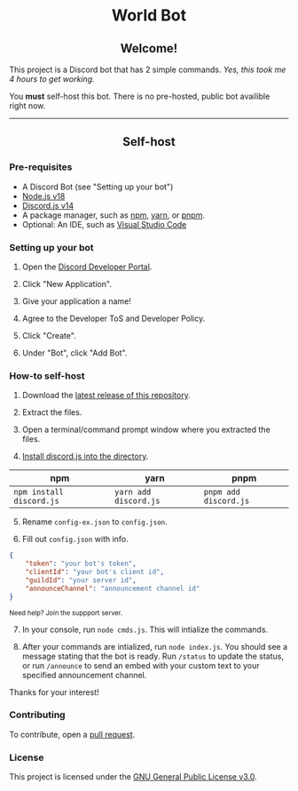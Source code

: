 <h1 align="center">World Bot</h1>
<h2 align="center">Welcome!</h2>
<p>This project is a Discord bot that has 2 simple commands. <i>Yes, this took me 4 hours to get working.</i></p>
<p>You <b>must</b> self-host this bot. There is no pre-hosted, public bot availible right now.</p>
<hr>
<h2 align="center">Self-host</h2>
<h3>Pre-requisites</h3>
<ul>
    <li>A Discord Bot (see "Setting up your bot")</li>
    <li><a href="https://nodejs.org/download/release/v18.15.0/">Node.js v18</a></li>
    <li><a href="https://discord.js.org/">Discord.js v14</a></li>
    <li>A package manager, such as <a href="https://www.npmjs.com">npm</a>, <a href="https://yarnpkg.com">yarn</a>, or <a href="https://pnpm.io">pnpm</a>.
    <li>Optional: An IDE, such as <a href="https://code.visualstudio.com">Visual Studio Code</a></li>
</ul>

<h3>Setting up your bot</h3>

1. Open the [Discord Developer Portal](https://discord.com/developers).

2. Click "New Application".

3. Give your application a name!

4. Agree to the Developer ToS and Developer Policy.

5. Click "Create".

6. Under "Bot", click "Add Bot".

<h3>How-to self-host</h3>

1. Download the [latest release of this repository](https://github.com/buildingthingsdev/world-bot/releases).

2. Extract the files.

3. Open a terminal/command prompt window where you extracted the files.

4. [Install discord.js into the directory](https://discordjs.guide/preparations/#installing-discord-js).

| npm                      | yarn                  | pnpm                  |
| ------------------------ | --------------------- | --------------------- |
| `npm install discord.js` | `yarn add discord.js` | `pnpm add discord.js` |

5. Rename `config-ex.json` to `config.json`.

6. Fill out `config.json` with info.

```json
{
	"token": "your bot's token", 
	"clientId": "your bot's client id",
	"guildId": "your server id",
	"announceChannel": "announcement channel id"
}
```
<small>Need help? Join the suppport server.</small>

7. In your console, run `node cmds.js`. This will intialize the commands.

8. After your commands are intialized, run `node index.js`. You should see a message stating that the bot is ready. Run `/status` to update the status, or run `/announce` to send an embed with your custom text to your specified announcement channel.

Thanks for your interest!

<h3>Contributing</h3>

To contribute, open a [pull request](https://github.com/buildingthingsdev/world-bot/pulls). 

<h3>License</h3>

This project is licensed under the [GNU General Public License v3.0](https://github.com/buildingthingsdev/world-bot/blob/main/LICENSE).